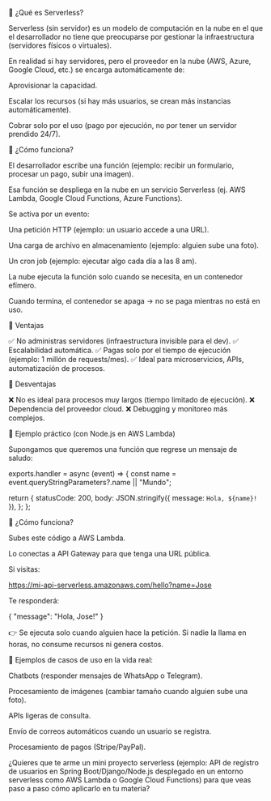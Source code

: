 🔹 ¿Qué es Serverless?

Serverless (sin servidor) es un modelo de computación en la nube en el que el desarrollador no tiene que preocuparse por gestionar la infraestructura (servidores físicos o virtuales).

En realidad sí hay servidores, pero el proveedor en la nube (AWS, Azure, Google Cloud, etc.) se encarga automáticamente de:

Aprovisionar la capacidad.

Escalar los recursos (si hay más usuarios, se crean más instancias automáticamente).

Cobrar solo por el uso (pago por ejecución, no por tener un servidor prendido 24/7).

🔹 ¿Cómo funciona?

El desarrollador escribe una función (ejemplo: recibir un formulario, procesar un pago, subir una imagen).

Esa función se despliega en la nube en un servicio Serverless (ej. AWS Lambda, Google Cloud Functions, Azure Functions).

Se activa por un evento:

Una petición HTTP (ejemplo: un usuario accede a una URL).

Una carga de archivo en almacenamiento (ejemplo: alguien sube una foto).

Un cron job (ejemplo: ejecutar algo cada día a las 8 am).

La nube ejecuta la función solo cuando se necesita, en un contenedor efímero.

Cuando termina, el contenedor se apaga → no se paga mientras no está en uso.

🔹 Ventajas

✅ No administras servidores (infraestructura invisible para el dev).
✅ Escalabilidad automática.
✅ Pagas solo por el tiempo de ejecución (ejemplo: 1 millón de requests/mes).
✅ Ideal para microservicios, APIs, automatización de procesos.

🔹 Desventajas

❌ No es ideal para procesos muy largos (tiempo limitado de ejecución).
❌ Dependencia del proveedor cloud.
❌ Debugging y monitoreo más complejos.

🔹 Ejemplo práctico (con Node.js en AWS Lambda)

Supongamos que queremos una función que regrese un mensaje de saludo:

exports.handler = async (event) => {
  const name = event.queryStringParameters?.name || "Mundo";
  
  return {
    statusCode: 200,
    body: JSON.stringify({ message: `Hola, ${name}!` }),
  };
};

🚀 ¿Cómo funciona?

Subes este código a AWS Lambda.

Lo conectas a API Gateway para que tenga una URL pública.

Si visitas:

https://mi-api-serverless.amazonaws.com/hello?name=Jose


Te responderá:

{
  "message": "Hola, Jose!"
}


👉 Se ejecuta solo cuando alguien hace la petición. Si nadie la llama en horas, no consume recursos ni genera costos.

📌 Ejemplos de casos de uso en la vida real:

Chatbots (responder mensajes de WhatsApp o Telegram).

Procesamiento de imágenes (cambiar tamaño cuando alguien sube una foto).

APIs ligeras de consulta.

Envío de correos automáticos cuando un usuario se registra.

Procesamiento de pagos (Stripe/PayPal).

¿Quieres que te arme un mini proyecto serverless (ejemplo: API de registro de usuarios en Spring Boot/Django/Node.js desplegado en un entorno serverless como AWS Lambda o Google Cloud Functions) para que veas paso a paso cómo aplicarlo en tu materia?